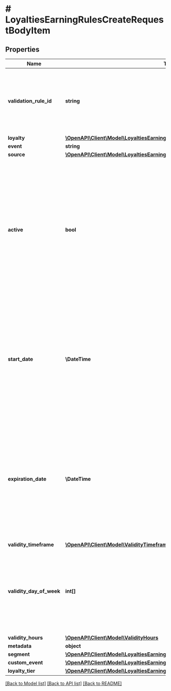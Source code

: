 # # LoyaltiesEarningRulesCreateRequestBodyItem

## Properties

Name | Type | Description | Notes
------------ | ------------- | ------------- | -------------
**validation_rule_id** | **string** | A unique validation rule identifier assigned by the Voucherify API. The validation rule is verified before points are added to the balance. | [optional]
**loyalty** | [**\OpenAPI\Client\Model\LoyaltiesEarningRulesCreateRequestBodyItemLoyalty**](LoyaltiesEarningRulesCreateRequestBodyItemLoyalty.md) |  | [optional]
**event** | **string** |  | [optional]
**source** | [**\OpenAPI\Client\Model\LoyaltiesEarningRulesCreateRequestBodyItemSource**](LoyaltiesEarningRulesCreateRequestBodyItemSource.md) |  | [optional]
**active** | **bool** | A flag to toggle the earning rule on or off. You can disable an earning rule even though it&#39;s within the active period defined by the &#x60;start_date&#x60; and &#x60;expiration_date&#x60; of the campaign or the earning rule&#39;s own &#x60;start_date&#x60; and &#x60;expiration_date&#x60;.    - &#x60;true&#x60; indicates an *active* earning rule - &#x60;false&#x60; indicates an *inactive* earning rule | [optional]
**start_date** | **\DateTime** | Start date defines when the earning rule starts to be active. Activation timestamp is presented in the ISO 8601 format. Earning rule is *inactive before* this date. If you don&#39;t define the start date for an earning rule, it&#39;ll inherit the campaign start date by default. | [optional]
**expiration_date** | **\DateTime** | Expiration date defines when the earning rule expires. Expiration timestamp is presented in the ISO 8601 format.  Earning rule is *inactive after* this date.If you don&#39;t define the expiration date for an earning rule, it&#39;ll inherit the campaign expiration date by default. | [optional]
**validity_timeframe** | [**\OpenAPI\Client\Model\ValidityTimeframe**](ValidityTimeframe.md) |  | [optional]
**validity_day_of_week** | **int[]** | Integer array corresponding to the particular days of the week in which the voucher is valid.  - &#x60;0&#x60; Sunday - &#x60;1&#x60; Monday - &#x60;2&#x60; Tuesday - &#x60;3&#x60; Wednesday - &#x60;4&#x60; Thursday - &#x60;5&#x60; Friday - &#x60;6&#x60; Saturday | [optional]
**validity_hours** | [**\OpenAPI\Client\Model\ValidityHours**](ValidityHours.md) |  | [optional]
**metadata** | **object** |  | [optional]
**segment** | [**\OpenAPI\Client\Model\LoyaltiesEarningRulesCreateRequestBodyItemSegment**](LoyaltiesEarningRulesCreateRequestBodyItemSegment.md) |  | [optional]
**custom_event** | [**\OpenAPI\Client\Model\LoyaltiesEarningRulesCreateRequestBodyItemCustomEvent**](LoyaltiesEarningRulesCreateRequestBodyItemCustomEvent.md) |  | [optional]
**loyalty_tier** | [**\OpenAPI\Client\Model\LoyaltiesEarningRulesCreateRequestBodyItemLoyaltyTier**](LoyaltiesEarningRulesCreateRequestBodyItemLoyaltyTier.md) |  | [optional]

[[Back to Model list]](../../README.md#models) [[Back to API list]](../../README.md#endpoints) [[Back to README]](../../README.md)
